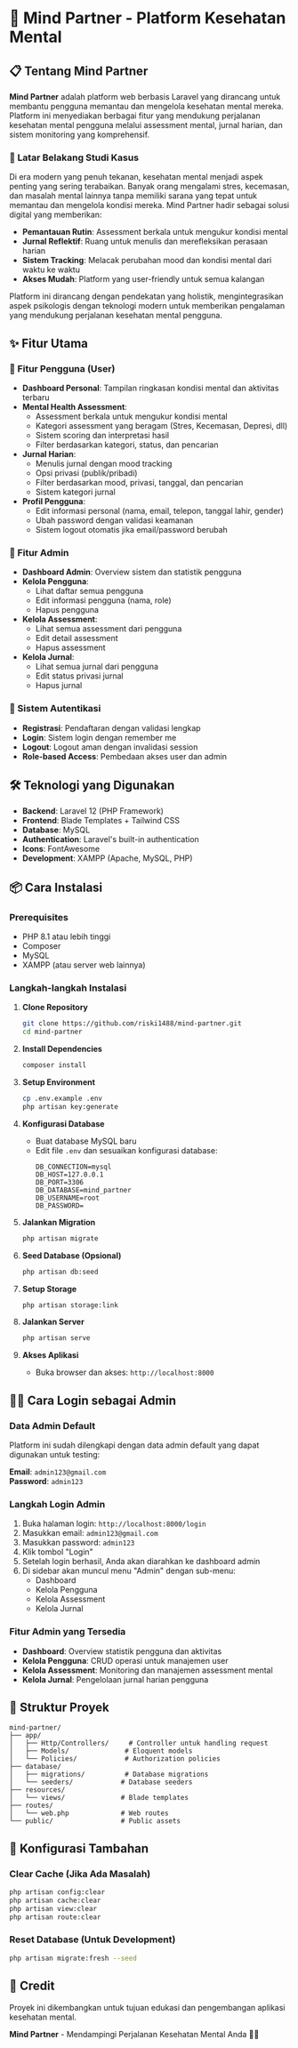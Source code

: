 # 🧠 Mind Partner - Platform Kesehatan Mental

## 📋 Tentang Mind Partner

**Mind Partner** adalah platform web berbasis Laravel yang dirancang untuk membantu pengguna memantau dan mengelola kesehatan mental mereka. Platform ini menyediakan berbagai fitur yang mendukung perjalanan kesehatan mental pengguna melalui assessment mental, jurnal harian, dan sistem monitoring yang komprehensif.

### 🎯 Latar Belakang Studi Kasus

Di era modern yang penuh tekanan, kesehatan mental menjadi aspek penting yang sering terabaikan. Banyak orang mengalami stres, kecemasan, dan masalah mental lainnya tanpa memiliki sarana yang tepat untuk memantau dan mengelola kondisi mereka. Mind Partner hadir sebagai solusi digital yang memberikan:

- **Pemantauan Rutin**: Assessment berkala untuk mengukur kondisi mental
- **Jurnal Reflektif**: Ruang untuk menulis dan merefleksikan perasaan harian
- **Sistem Tracking**: Melacak perubahan mood dan kondisi mental dari waktu ke waktu
- **Akses Mudah**: Platform yang user-friendly untuk semua kalangan

Platform ini dirancang dengan pendekatan yang holistik, mengintegrasikan aspek psikologis dengan teknologi modern untuk memberikan pengalaman yang mendukung perjalanan kesehatan mental pengguna.

## ✨ Fitur Utama

### 👤 Fitur Pengguna (User)
- **Dashboard Personal**: Tampilan ringkasan kondisi mental dan aktivitas terbaru
- **Mental Health Assessment**: 
  - Assessment berkala untuk mengukur kondisi mental
  - Kategori assessment yang beragam (Stres, Kecemasan, Depresi, dll)
  - Sistem scoring dan interpretasi hasil
  - Filter berdasarkan kategori, status, dan pencarian
- **Jurnal Harian**:
  - Menulis jurnal dengan mood tracking
  - Opsi privasi (publik/pribadi)
  - Filter berdasarkan mood, privasi, tanggal, dan pencarian
  - Sistem kategori jurnal
- **Profil Pengguna**:
  - Edit informasi personal (nama, email, telepon, tanggal lahir, gender)
  - Ubah password dengan validasi keamanan
  - Sistem logout otomatis jika email/password berubah

### 🔧 Fitur Admin
- **Dashboard Admin**: Overview sistem dan statistik pengguna
- **Kelola Pengguna**:
  - Lihat daftar semua pengguna
  - Edit informasi pengguna (nama, role)
  - Hapus pengguna
- **Kelola Assessment**:
  - Lihat semua assessment dari pengguna
  - Edit detail assessment
  - Hapus assessment
- **Kelola Jurnal**:
  - Lihat semua jurnal dari pengguna
  - Edit status privasi jurnal
  - Hapus jurnal

### 🔐 Sistem Autentikasi
- **Registrasi**: Pendaftaran dengan validasi lengkap
- **Login**: Sistem login dengan remember me
- **Logout**: Logout aman dengan invalidasi session
- **Role-based Access**: Pembedaan akses user dan admin

## 🛠️ Teknologi yang Digunakan

- **Backend**: Laravel 12 (PHP Framework)
- **Frontend**: Blade Templates + Tailwind CSS
- **Database**: MySQL
- **Authentication**: Laravel's built-in authentication
- **Icons**: FontAwesome
- **Development**: XAMPP (Apache, MySQL, PHP)

## 📦 Cara Instalasi

### Prerequisites
- PHP 8.1 atau lebih tinggi
- Composer
- MySQL
- XAMPP (atau server web lainnya)

### Langkah-langkah Instalasi

1. **Clone Repository**
   ```bash
   git clone https://github.com/riski1488/mind-partner.git
   cd mind-partner
   ```

2. **Install Dependencies**
   ```bash
   composer install
   ```

3. **Setup Environment**
   ```bash
   cp .env.example .env
   php artisan key:generate
   ```

4. **Konfigurasi Database**
   - Buat database MySQL baru
   - Edit file `.env` dan sesuaikan konfigurasi database:
     ```
     DB_CONNECTION=mysql
     DB_HOST=127.0.0.1
     DB_PORT=3306
     DB_DATABASE=mind_partner
     DB_USERNAME=root
     DB_PASSWORD=
     ```

5. **Jalankan Migration**
   ```bash
   php artisan migrate
   ```

6. **Seed Database (Opsional)**
   ```bash
   php artisan db:seed
   ```

7. **Setup Storage**
   ```bash
   php artisan storage:link
   ```

8. **Jalankan Server**
   ```bash
   php artisan serve
   ```

9. **Akses Aplikasi**
   - Buka browser dan akses: `http://localhost:8000`

## 👨‍💼 Cara Login sebagai Admin

### Data Admin Default
Platform ini sudah dilengkapi dengan data admin default yang dapat digunakan untuk testing:

**Email**: `admin123@gmail.com`  
**Password**: `admin123`

### Langkah Login Admin
1. Buka halaman login: `http://localhost:8000/login`
2. Masukkan email: `admin123@gmail.com`
3. Masukkan password: `admin123`
4. Klik tombol "Login"
5. Setelah login berhasil, Anda akan diarahkan ke dashboard admin
6. Di sidebar akan muncul menu "Admin" dengan sub-menu:
   - Dashboard
   - Kelola Pengguna
   - Kelola Assessment
   - Kelola Jurnal

### Fitur Admin yang Tersedia
- **Dashboard**: Overview statistik pengguna dan aktivitas
- **Kelola Pengguna**: CRUD operasi untuk manajemen user
- **Kelola Assessment**: Monitoring dan manajemen assessment mental
- **Kelola Jurnal**: Pengelolaan jurnal harian pengguna

## 📁 Struktur Proyek

```
mind-partner/
├── app/
│   ├── Http/Controllers/     # Controller untuk handling request
│   ├── Models/              # Eloquent models
│   └── Policies/            # Authorization policies
├── database/
│   ├── migrations/          # Database migrations
│   └── seeders/            # Database seeders
├── resources/
│   └── views/              # Blade templates
├── routes/
│   └── web.php             # Web routes
└── public/                 # Public assets
```

## 🔧 Konfigurasi Tambahan

### Clear Cache (Jika Ada Masalah)
```bash
php artisan config:clear
php artisan cache:clear
php artisan view:clear
php artisan route:clear
```

### Reset Database (Untuk Development)
```bash
php artisan migrate:fresh --seed
```


## 📄 Credit

Proyek ini dikembangkan untuk tujuan edukasi dan pengembangan aplikasi kesehatan mental.

**Mind Partner** - Mendampingi Perjalanan Kesehatan Mental Anda 🧠💙
